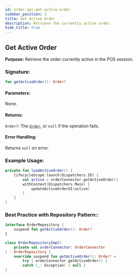 ```yaml
---
id: order-api-get-active-order
sidebar_position: 3
title: Get Active Order
description: Retrieve the currently active order.
hide_title: true
---
```


## Get Active Order

**Purpose:** Retrieve the order currently active in the POS session.

### Signature:

```kotlin
fun getActiveOrder(): Order?
```

#### Parameters:
None.

#### Returns:
`Order?`: The [`Order`](../models/models-order#order), or `null` if the operation fails.

#### Error Handling:
Returns `null` on error.

### Example Usage:
```kotlin
private fun loadActiveOrder() {
    lifecycleScope.launch(Dispatchers.IO) {
        val active = orderConnector.getActiveOrder()
        withContext(Dispatchers.Main) {
            updateActiveOrderUI(active)
        }
    }
}
```

### Best Practice with Repository Pattern::
```kotlin
interface OrderRepository {
    suspend fun getActiveOrder(): Order?
}

class OrderRepositoryImpl(
    private val orderConnector: OrderConnector
) : OrderRepository {
    override suspend fun getActiveOrder(): Order? =
        try { orderConnector.getActiveOrder() } 
        catch (_: Exception) { null }
}
```